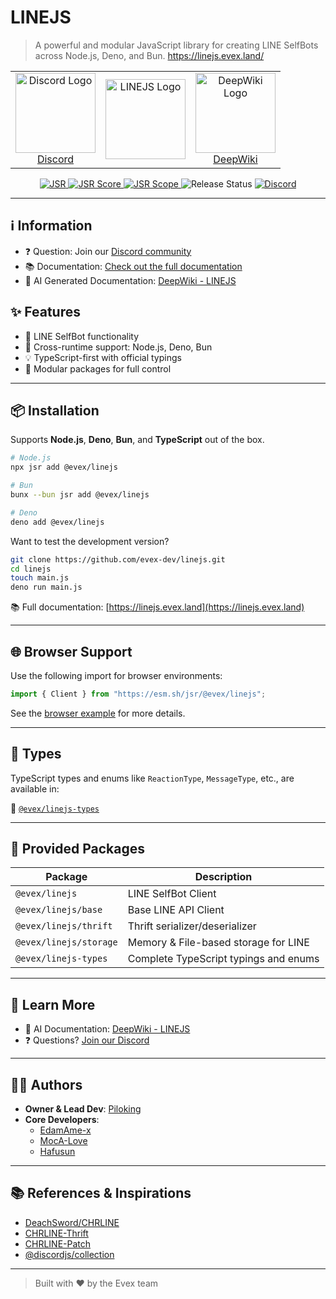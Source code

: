 # LINEJS

> A powerful and modular JavaScript library for creating LINE SelfBots across
> Node.js, Deno, and Bun. https://linejs.evex.land/

<table align="center">
  <tr>
    <td align="center">
      <a href="https://discord.gg/evex">
        <img src="https://cdn.prod.website-files.com/6257adef93867e50d84d30e2/66e3d80db9971f10a9757c99_Symbol.svg" width="128" height="128" alt="Discord Logo" /><br />
        Discord
      </a>
    </td>
    <td align="center">
      <a href="https://linejs.evex.land">
        <img src="https://raw.githubusercontent.com/evex-dev/linejs/main/.github/assets/icon.png" width="128" height="128" alt="LINEJS Logo" />
      </a>
    </td>
    <td align="center">
      <a href="https://deepwiki.com/evex-dev/linejs">
        <img src="https://devin.ai/icon.png" width="128" height="128" alt="DeepWiki Logo" /><br />
        DeepWiki
      </a>
    </td>
  </tr>
</table>

<p align="center">
  <a href="https://jsr.io/@evex/linejs">
    <img src="https://jsr.io/badges/@evex/linejs" alt="JSR">
  </a>
  <a href="https://jsr.io/@evex/linejs/score">
    <img src="https://jsr.io/badges/@evex/linejs/score" alt="JSR Score">
  </a>
  <a href="https://jsr.io/@evex">
    <img src="https://jsr.io/badges/@evex" alt="JSR Scope">
  </a>
  <img src="https://github.com/evex-dev/linejs/actions/workflows/release.yml/badge.svg" alt="Release Status">
  <a href="https://discord.gg/evex">
    <img src="https://dcbadge.limes.pink/api/server/evex" alt="Discord">
  </a>
</p>

---

## ℹ️ Information

- ❓ Question: Join our [Discord community](https://discord.gg/evex)
- 📚 Documentation: [Check out the full documentation](https://linejs.evex.land)
- 🤖 AI Generated Documentation:
  [DeepWiki - LINEJS](https://deepwiki.com/evex-dev/linejs)

## ✨ Features

- 🔁 LINE SelfBot functionality
- 🔌 Cross-runtime support: Node.js, Deno, Bun
- 💡 TypeScript-first with official typings
- 🧩 Modular packages for full control

---

## 📦 Installation

Supports **Node.js**, **Deno**, **Bun**, and **TypeScript** out of the box.

```sh
# Node.js
npx jsr add @evex/linejs

# Bun
bunx --bun jsr add @evex/linejs

# Deno
deno add @evex/linejs
```

Want to test the development version?

```sh
git clone https://github.com/evex-dev/linejs.git
cd linejs
touch main.js
deno run main.js
```

📚 Full documentation: [https://linejs.evex.land](https://linejs.evex.land)

---

## 🌐 Browser Support

Use the following import for browser environments:

```ts
import { Client } from "https://esm.sh/jsr/@evex/linejs";
```

See the [browser example](../../example/browser/) for more details.

---

## 📘 Types

TypeScript types and enums like `ReactionType`, `MessageType`, etc., are
available in:

🔗 [`@evex/linejs-types`](https://jsr.io/@evex/linejs-types)

---

## 🧩 Provided Packages

| Package                | Description                           |
| ---------------------- | ------------------------------------- |
| `@evex/linejs`         | LINE SelfBot Client                   |
| `@evex/linejs/base`    | Base LINE API Client                  |
| `@evex/linejs/thrift`  | Thrift serializer/deserializer        |
| `@evex/linejs/storage` | Memory & File-based storage for LINE  |
| `@evex/linejs-types`   | Complete TypeScript typings and enums |

---

## 🧠 Learn More

- 🤖 AI Documentation: [DeepWiki - LINEJS](https://deepwiki.com/evex-dev/linejs)
- ❓ Questions? [Join our Discord](https://discord.gg/evex)

---

## 👨‍💻 Authors

- **Owner & Lead Dev**: [Piloking](https://github.com/piloking)
- **Core Developers**:
  - [EdamAme-x](https://github.com/EdamAme-x)
  - [MocA-Love](https://github.com/MocA-Love)
  - [Hafusun](https://github.com/hafusun)

---

## 📚 References & Inspirations

- [DeachSword/CHRLINE](https://github.com/DeachSword/CHRLINE)
- [CHRLINE-Thrift](https://github.com/DeachSword/CHRLINE-Thrift/)
- [CHRLINE-Patch](https://github.com/WEDeach/CHRLINE-Patch)
- [@discordjs/collection](https://www.npmjs.com/package/@discordjs/collection)

---

> Built with ❤️ by the Evex team
